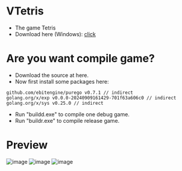 # VTetris
- The game Tetris
- Download here (Windows): [click](https://github.com/VennDev/VTetris/releases/tag/1.0)

# Are you want compile game?
- Download the source at here.
- Now first install some packages here:
```
github.com/ebitengine/purego v0.7.1 // indirect
golang.org/x/exp v0.0.0-20240909161429-701f63a606c0 // indirect
golang.org/x/sys v0.25.0 // indirect
```
- Run "buildd.exe" to compile one debug game.
- Run "buildr.exe" to compile release game.

# Preview
![image](https://github.com/user-attachments/assets/e3e40734-7536-49fe-a02e-48647e6d7691)
![image](https://github.com/user-attachments/assets/98fcddde-5b84-4b5a-a486-ad87458ba0b1)
![image](https://github.com/user-attachments/assets/95983a7d-df2c-4916-b5ad-8f0439fb3990)
